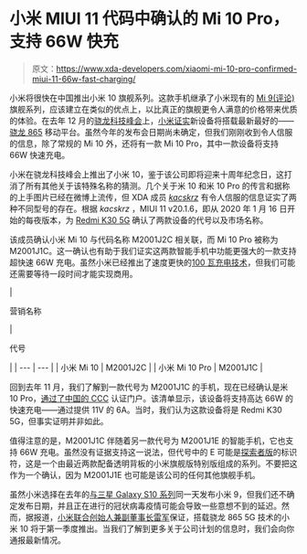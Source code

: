 # 小米 MIUI 11 代码中确认的 Mi 10 Pro，支持 66W 快充

> 原文：<https://www.xda-developers.com/xiaomi-mi-10-pro-confirmed-miui-11-66w-fast-charging/>

小米将很快在中国推出小米 10 旗舰系列。这款手机继承了小米现有的 [Mi 9(评论)](https://www.xda-developers.com/xiaomi-mi-9-review/)旗舰系列，应该建立在类似的优点上，以比真正的旗舰更令人满意的价格带来优质的体验。在去年 12 月的[骁龙科技峰会](https://www.xda-developers.com/snapdragon-tech-summit-2019-summary/)上，[小米证实](https://www.xda-developers.com/xiaomi-mi-10-qualcomm-snapdragon-865/)新设备将搭载最新最好的——[骁龙 865](https://www.xda-developers.com/qualcomm-snapdragon-865-benchmarks-cpu-gpu-performance-vs-kirin-990-snapdragon-855-snapdragon-845/) 移动平台。虽然今年的发布会日期尚未确定，但我们刚刚收到令人信服的信息，除了常规的 Mi 10 外，还将有一款 Mi 10 Pro，其中一款设备将支持 66W 快速充电。

小米在骁龙科技峰会上推出了小米 10，鉴于该公司即将迎来十周年纪念日，这打消了所有其他关于该特殊名称的猜测。几个关于米 10 和米 10 Pro 的传言和据称的上手图片已经在微博上流传，但 XDA 成员 [*kacskrz*](https://forum.xda-developers.com/member.php?u=8240900) 有令人信服的信息证实了两种不同型号的存在。根据 *kacskrz* ，MIUI 11 v20.1.6，即从 2020 年 1 月 16 日开始的每夜版本，为 [Redmi K30 5G](https://www.xda-developers.com/xiaomi-redmi-k30-5g-4g-120hz-display-snapdragon-765g-64mp-sony-imx686-china-launch/) 确认了两款设备的代号以及市场名称。

该成员确认小米 Mi 10 与代码名称 M2001J2C 相关联，而 Mi 10 Pro 被称为 M2001J1C。这一确认也有助于我们证实这两款智能手机中功能更强大的一款支持超快速 66W 充电。虽然小米已经推出了速度更快的[100 瓦充电技术](https://www.xda-developers.com/xiaomi-demos-100w-super-charge-turbo/)，但我们可能还需要等待一段时间才能实现商用。

| 

营销名称

 | 

代号

 |
| --- | --- |
| 小米 Mi 10 | M2001J2C |
| 小米 Mi 10 Pro | M2001J1C |

回到去年 11 月，我们了解到一款代号为 M2001J1C 的手机，现在已经确认是米 10 Pro，[通过了中国的 CCC](https://www.xda-developers.com/upcoming-5g-xiaomi-smartphone-will-support-66w-fast-charging/) 认证门户。该清单显示，该设备将支持高达 66W 的快速充电——通过提供 11V 的 6A。当时，我们认为这款设备将是 Redmi K30 5G，但事实证明并非如此。

值得注意的是，M2001J1C 伴随着另一款代号为 M2001J1E 的智能手机，它也支持 66W 充电。虽然没有证据支持这一说法，但代号中的 E 可能是[探索者版](https://www.xda-developers.com/xiaomi-mi-9-transparent-edition-12gb-ram/)的标识符，这是一个由最近两款配备透明背板的小米旗舰版特别版组成的系列。不要把这作为一个确认，因为 M2001J1E 也可能是该公司的任何其他旗舰手机。

虽然小米选择在去年的[与三星 Galaxy S10 系列](https://www.xda-developers.com/xiaomi-mi-9-launch-date/)同一天发布小米 9，但我们还不确定发布日期，并且正在进行的冠状病毒疫情可能会导致一些意想不到的延迟。然而，据报道，[小米联合创始人兼副董事长雷军](https://news.mydrivers.com/1/668/668976.htm)保证，搭载骁龙 865 5G 技术的小米 10 将于第一季度推出。当我们了解到更多关于公司计划的信息时，我们会向你通报最新情况。